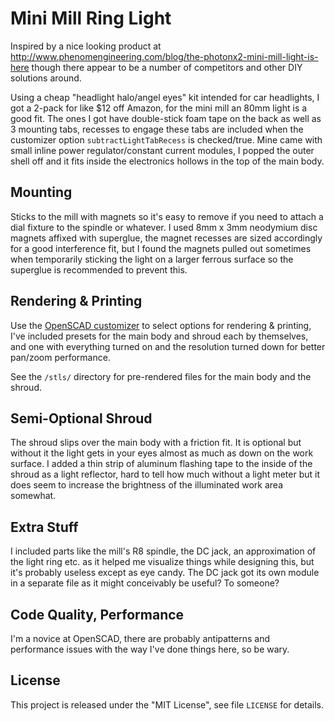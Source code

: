 # Mini Mill Ring Light

Inspired by a nice looking product at
http://www.phenomengineering.com/blog/the-photonx2-mini-mill-light-is-here though there appear to be
a number of competitors and other DIY solutions around.

Using a cheap "headlight halo/angel eyes" kit intended for car headlights, I got a 2-pack for like
$12 off Amazon, for the mini mill an 80mm light is a good fit. The ones I got have double-stick foam
tape on the back as well as 3 mounting tabs, recesses to engage these tabs are included when the
customizer option `subtractLightTabRecess` is checked/true. Mine came with small inline power
regulator/constant current modules, I popped the outer shell off and it fits inside the electronics
hollows in the top of the main body.

## Mounting

Sticks to the mill with magnets so it's easy to remove if you need to attach a dial fixture to the
spindle or whatever. I used 8mm x 3mm neodymium disc magnets affixed with superglue, the magnet
recesses are sized accordingly for a good interference fit, but I found the magnets pulled out
sometimes when temporarily sticking the light on a larger ferrous surface so the superglue is
recommended to prevent this.

## Rendering & Printing

Use the [OpenSCAD customizer](https://en.wikibooks.org/wiki/OpenSCAD_User_Manual/Customizer) to
select options for rendering & printing, I've included presets for the main body and shroud each by
themselves, and one with everything turned on and the resolution turned down for better pan/zoom
performance.

See the `/stls/` directory for pre-rendered files for the main body and the shroud. 

## Semi-Optional Shroud

The shroud slips over the main body with a friction fit. It is optional but without it the light
gets in your eyes almost as much as down on the work surface. I added a thin strip of aluminum
flashing tape to the inside of the shroud as a light reflector, hard to tell how much without a
light meter but it does seem to increase the brightness of the illuminated work area somewhat.

## Extra Stuff

I included parts like the mill's R8 spindle, the DC jack, an approximation of the light ring etc. as
it helped me visualize things while designing this, but it's probably useless except as eye candy.
The DC jack got its own module in a separate file as it might conceivably be useful? To someone?

## Code Quality, Performance

I'm a novice at OpenSCAD, there are probably antipatterns and performance issues with the way I've
done things here, so be wary.

## License

This project is released under the "MIT License", see file `LICENSE` for details.

